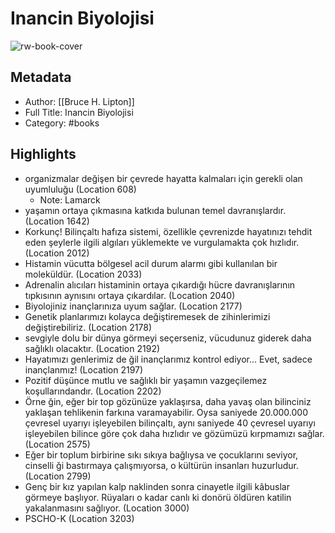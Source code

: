 # Inancin Biyolojisi

![rw-book-cover](https://readwise-assets.s3.amazonaws.com/static/images/default-book-icon-8.18caceaece2b.png)

## Metadata
- Author: [[Bruce H. Lipton]]
- Full Title: Inancin Biyolojisi
- Category: #books

## Highlights
- organizmalar değişen bir çevrede hayatta kalmaları için gerekli olan uyumluluğu (Location 608)
    - Note: Lamarck
- yaşamın ortaya çıkmasına katkıda bulunan temel davranışlardır. (Location 1642)
- Korkunç! Bilinçaltı hafıza sistemi, özellikle çevrenizde hayatınızı tehdit eden şeylerle ilgili algıları yüklemekte ve vurgulamakta çok hızlıdır. (Location 2012)
- Histamin vücutta bölgesel acil durum alarmı gibi kullanılan bir moleküldür. (Location 2033)
- Adrenalin alıcıları histaminin ortaya çıkardığı hücre davranışlarının tıpkısının aynısını ortaya çıkardılar. (Location 2040)
- Biyolojiniz inançlarınıza uyum sağlar. (Location 2177)
- Genetik planlarımızı kolayca değiştiremesek de zihinlerimizi değiştirebiliriz. (Location 2178)
- sevgiyle dolu bir dünya görmeyi seçerseniz, vücudunuz giderek daha sağlıklı olacaktır. (Location 2192)
- Hayatımızı genlerimiz de ğil inançlarımız kontrol ediyor... Evet, sadece inançlanmız! (Location 2197)
- Pozitif düşünce mutlu ve sağlıklı bir yaşamın vazgeçilemez koşullarındandır. (Location 2202)
- Örne ğin, eğer bir top gözünüze yaklaşırsa, daha yavaş olan bilinciniz yaklaşan tehlikenin farkına varamayabilir. Oysa saniyede 20.000.000 çevresel uyarıyı işleyebilen bilinçaltı, aynı saniyede 40 çevresel uyarıyı işleyebilen bilince göre çok daha hızlıdır ve gözümüzü kırpmamızı sağlar. (Location 2575)
- Eğer bir toplum birbirine sıkı sıkıya bağlıysa ve çocuklarını seviyor, cinselli ği bastırmaya çalışmıyorsa, o kültürün insanları huzurludur. (Location 2799)
- Genç bir kız yapılan kalp naklinden sonra cinayetle ilgili kâbuslar görmeye başlıyor. Rüyaları o kadar canlı ki donörü öldüren katilin yakalanmasını sağlıyor. (Location 3000)
- PSCHO-K (Location 3203)
